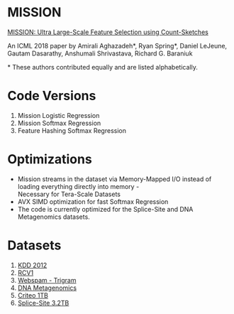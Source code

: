 # MISSION
[MISSION: Ultra Large-Scale Feature Selection using Count-Sketches](https://arxiv.org/abs/1806.04310)

An ICML 2018 paper by Amirali Aghazadeh\*, Ryan Spring\*, Daniel LeJeune, Gautam Dasarathy, Anshumali Shrivastava, Richard G. Baraniuk

\* These authors contributed equally and are listed alphabetically.

# Code Versions

1. Mission Logistic Regression
2. Mission Softmax Regression
3. Feature Hashing Softmax Regression

# Optimizations

* Mission streams in the dataset via Memory-Mapped I/O instead of loading everything directly into memory -\
Necessary for Tera-Scale Datasets
* AVX SIMD optimization for fast Softmax Regression
* The code is currently optimized for the Splice-Site and DNA Metagenomics datasets.

# Datasets
1. [KDD 2012](https://www.csie.ntu.edu.tw/~cjlin/libsvmtools/datasets/binary.html#kdd2012)
2. [RCV1](https://www.csie.ntu.edu.tw/~cjlin/libsvmtools/datasets/binary.html#rcv1.binary)
3. [Webspam - Trigram](https://www.csie.ntu.edu.tw/~cjlin/libsvmtools/datasets/binary.html#webspam)
5. [DNA Metagenomics](http://projects.cbio.mines-paristech.fr/largescalemetagenomics/)
6. [Criteo 1TB](https://www.csie.ntu.edu.tw/~cjlin/libsvmtools/datasets/binary.html#criteo_tb)
7. [Splice-Site 3.2TB](https://www.csie.ntu.edu.tw/~cjlin/libsvmtools/datasets/binary.html#splice-site)
